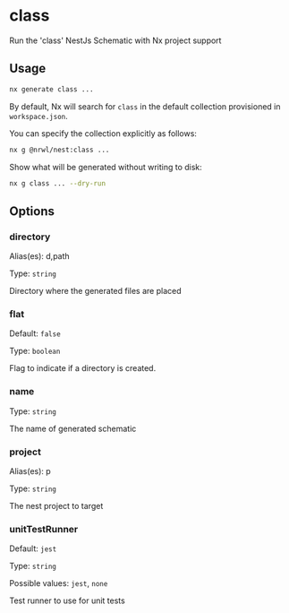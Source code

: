 # class

Run the 'class' NestJs Schematic with Nx project support

## Usage

```bash
nx generate class ...
```

By default, Nx will search for `class` in the default collection provisioned in `workspace.json`.

You can specify the collection explicitly as follows:

```bash
nx g @nrwl/nest:class ...
```

Show what will be generated without writing to disk:

```bash
nx g class ... --dry-run
```

## Options

### directory

Alias(es): d,path

Type: `string`

Directory where the generated files are placed

### flat

Default: `false`

Type: `boolean`

Flag to indicate if a directory is created.

### name

Type: `string`

The name of generated schematic

### project

Alias(es): p

Type: `string`

The nest project to target

### unitTestRunner

Default: `jest`

Type: `string`

Possible values: `jest`, `none`

Test runner to use for unit tests
